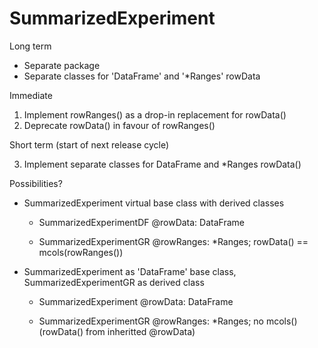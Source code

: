 # SummarizedExperiment

Long term
- Separate package
- Separate classes for 'DataFrame' and '\*Ranges' rowData

Immediate

1. Implement rowRanges() as a drop-in replacement for rowData()
2. Deprecate rowData() in favour of rowRanges()

Short term (start of next release cycle)

3. Implement separate classes for DataFrame and \*Ranges rowData()

Possibilities?

- SummarizedExperiment virtual base class with derived classes

  - SummarizedExperimentDF
    @rowData: DataFrame

  - SummarizedExperimentGR
    @rowRanges: *Ranges; rowData() == mcols(rowRanges())

- SummarizedExperiment as 'DataFrame' base class,
  SummarizedExperimentGR as derived class

  - SummarizedExperiment
    @rowData: DataFrame

  - SummarizedExperimentGR
    @rowRanges: \*Ranges; no mcols() (rowData() from inheritted
    @rowData)


